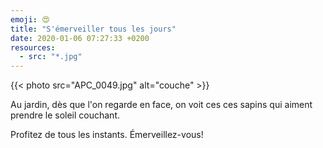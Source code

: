 ```yaml
---
emoji: 😍
title: "S'émerveiller tous les jours"
date: 2020-01-06 07:27:33 +0200
resources:
  - src: "*.jpg"
---
```

{{< photo src="APC_0049.jpg" alt="couche" >}}

Au jardin, dès que l'on regarde en face, on voit ces ces sapins qui aiment prendre le soleil couchant.

Profitez de tous les instants. Émerveillez-vous!

